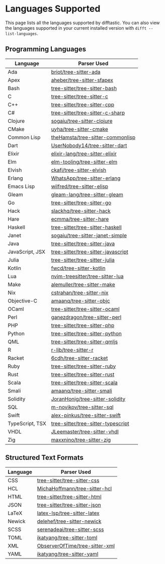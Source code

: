 # Languages Supported

This page lists all the languages supported by difftastic. You can
also view the languages supported in your current installed version
with `difft --list-languages`.

## Programming Languages

| Language        | Parser Used                                                                                 |
|-----------------|---------------------------------------------------------------------------------------------|
| Ada             | [briot/tree-sitter-ada](https://github.com/briot/tree-sitter-ada)                           |
| Apex            | [aheber/tree-sitter-sfapex](https://github.com/aheber/tree-sitter-sfapex)                   |
| Bash            | [tree-sitter/tree-sitter-bash](https://github.com/tree-sitter/tree-sitter-bash)             |
| C               | [tree-sitter/tree-sitter-c](https://github.com/tree-sitter/tree-sitter-c)                   |
| C++             | [tree-sitter/tree-sitter-cpp](https://github.com/tree-sitter/tree-sitter-cpp)               |
| C#              | [tree-sitter/tree-sitter-c-sharp](https://github.com/tree-sitter/tree-sitter-c-sharp)       |
| Clojure         | [sogaiu/tree-sitter-clojure](https://github.com/sogaiu/tree-sitter-clojure)                 |
| CMake           | [uyha/tree-sitter-cmake](https://github.com/uyha/tree-sitter-cmake)                         |
| Common Lisp     | [theHamsta/tree-sitter-commonlisp](https://github.com/theHamsta/tree-sitter-commonlisp)     |
| Dart            | [UserNobody14/tree-sitter-dart](https://github.com/UserNobody14/tree-sitter-dart)           |
| Elixir          | [elixir-lang/tree-sitter-elixir](https://github.com/elixir-lang/tree-sitter-elixir)         |
| Elm             | [elm-tooling/tree-sitter-elm](https://github.com/elm-tooling/tree-sitter-elm)               |
| Elvish          | [ckafi/tree-sitter-elvish](https://github.com/ckafi/tree-sitter-elvish)                     |
| Erlang          | [WhatsApp/tree-sitter-erlang](https://github.com/WhatsApp/tree-sitter-erlang)               |
| Emacs Lisp      | [wilfred/tree-sitter-elisp](https://github.com/Wilfred/tree-sitter-elisp)                   |
| Gleam           | [gleam-lang/tree-sitter-gleam](https://github.com/gleam-lang/tree-sitter-gleam)             |
| Go              | [tree-sitter/tree-sitter-go](https://github.com/tree-sitter/tree-sitter-go)                 |
| Hack            | [slackhq/tree-sitter-hack](https://github.com/slackhq/tree-sitter-hack)                     |
| Hare            | [ecmma/tree-sitter-hare](https://git.sr.ht/~ecmma/tree-sitter-hare)                         |
| Haskell         | [tree-sitter/tree-sitter-haskell](https://github.com/tree-sitter/tree-sitter-haskell)       |
| Janet           | [sogaiu/tree-sitter-janet-simple](https://github.com/sogaiu/tree-sitter-janet-simple)       |
| Java            | [tree-sitter/tree-sitter-java](https://github.com/tree-sitter/tree-sitter-java)             |
| JavaScript, JSX | [tree-sitter/tree-sitter-javascript](https://github.com/tree-sitter/tree-sitter-javascript) |
| Julia           | [tree-sitter/tree-sitter-julia](https://github.com/tree-sitter/tree-sitter-julia)           |
| Kotlin          | [fwcd/tree-sitter-kotlin](https://github.com/fwcd/tree-sitter-kotlin)                       |
| Lua             | [nvim-treesitter/tree-sitter-lua](https://github.com/nvim-treesitter/tree-sitter-lua)       |
| Make            | [alemuller/tree-sitter-make](https://github.com/alemuller/tree-sitter-make)                 |
| Nix             | [cstrahan/tree-sitter-nix](https://github.com/cstrahan/tree-sitter-nix)                     |
| Objective-C     | [amaanq/tree-sitter-objc](https://github.com/amaanq/tree-sitter-objc)                       |
| OCaml           | [tree-sitter/tree-sitter-ocaml](https://github.com/tree-sitter/tree-sitter-ocaml)           |
| Perl            | [ganezdragon/tree-sitter-perl](https://github.com/ganezdragon/tree-sitter-perl)             |
| PHP             | [tree-sitter/tree-sitter-php](https://github.com/tree-sitter/tree-sitter-php)               |
| Python          | [tree-sitter/tree-sitter-python](https://github.com/tree-sitter/tree-sitter-python)         |
| QML             | [tree-sitter/tree-sitter-qmljs](https://github.com/yuja/tree-sitter-qmljs)                  |
| R               | [r-lib/tree-sitter-r](https://github.com/r-lib/tree-sitter-r)                               |
| Racket          | [6cdh/tree-sitter-racket](https://github.com/6cdh/tree-sitter-racket)                       |
| Ruby            | [tree-sitter/tree-sitter-ruby](https://github.com/tree-sitter/tree-sitter-ruby)             |
| Rust            | [tree-sitter/tree-sitter-rust](https://github.com/tree-sitter/tree-sitter-rust)             |
| Scala           | [tree-sitter/tree-sitter-scala](https://github.com/tree-sitter/tree-sitter-scala)           |
| Smali           | [amaanq/tree-sitter-smali](https://github.com/amaanq/tree-sitter-smali)                     |
| Solidity        | [JoranHonig/tree-sitter-solidity](https://github.com/JoranHonig/tree-sitter-solidity)       |
| SQL             | [m-novikov/tree-sitter-sql](https://github.com/m-novikov/tree-sitter-sql)                   |
| Swift           | [alex-pinkus/tree-sitter-swift](https://github.com/alex-pinkus/tree-sitter-swift)           |
| TypeScript, TSX | [tree-sitter/tree-sitter-typescript](https://github.com/tree-sitter/tree-sitter-typescript) |
| VHDL            | [JLeemaster/tree-sitter-vhdl](https://github.com/JLeemaster/tree-sitter-vhdl)               |
| Zig             | [maxxnino/tree-sitter-zig](https://github.com/maxxnino/tree-sitter-zig)                     |

## Structured Text Formats

| Language | Parser Used                                                                         |
|----------|-------------------------------------------------------------------------------------|
| CSS      | [tree-sitter/tree-sitter-css](https://github.com/tree-sitter/tree-sitter-css)       |
| HCL      | [MichaHoffmann/tree-sitter-hcl](https://github.com/MichaHoffmann/tree-sitter-hcl)   |
| HTML     | [tree-sitter/tree-sitter-html](https://github.com/tree-sitter/tree-sitter-html)     |
| JSON     | [tree-sitter/tree-sitter-json](https://github.com/tree-sitter/tree-sitter-json)     |
| LaTeX    | [latex-lsp/tree-sitter-latex](https://github.com/latex-lsp/tree-sitter-latex)       |
| Newick   | [delehef/tree-sitter-newick](https://github.com/delehef/tree-sitter-newick)         |
| SCSS     | [serenadeai/tree-sitter-scss](https://github.com/serenadeai/tree-sitter-scss)       |
| TOML     | [ikatyang/tree-sitter-toml](https://github.com/ikatyang/tree-sitter-toml)           |
| XML      | [ObserverOfTime/tree-sitter-xml](https://github.com/ObserverOfTime/tree-sitter-xml) |
| YAML     | [ikatyang/tree-sitter-yaml](https://github.com/ikatyang/tree-sitter-yaml)           |


